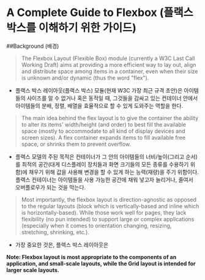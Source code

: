 # A Complete Guide to Flexbox (플랙스 박스를 이해하기 위한 가이드)

##Background (배경)

> The Flexbox Layout (Flexible Box) module (currently a W3C Last Call Working Draft) aims at providing a more efficient way to lay out, align and distribute space among items in a container, even when their size is unknown and/or dynamic (thus the word "flex").

- 플랙스 박스 레이아웃(플랙스 박스) 모듈(현재 W3C 가장 최근 규격 초안)은 아이템들의 사이즈를 알 수 없거나 혹은 동적일 때, 그것들을 감싸고 있는 컨테이너 안에서 아이템들의 분배, 정렬, 배열을 효율적으로 할 수 있게 도와주는 역할을 한다.

> The main idea behind the flex layout is to give the container the ability to alter its items' width/height (and order) to best fill the available space (mostly to accommodate to all kind of display devices and screen sizes). A flex container expands items to fill available free space, or shrinks them to prevent overflow.

- 	플랙스 모델의 주된 목적은 컨테이너가 그 안의 아이템들의 너비/높이(그리고 순서)를 최적의 공간(대게 디스플레이 장치들과 화면 크기들의 모든 종류를 수용하기 위함)에 채우기 위해 값을 사용해 변경을 할 수 있게 하는 능력(재량)을 주기 위함이다. 플랙스 컨테이너는 아이템들을 사용 가능한 공간에 채워 넣고자 늘리거나, 줄여서 오버플로우가 되는 것을 막는다. 

> Most importantly, the flexbox layout is direction-agnostic as opposed to the regular layouts (block which is vertically-based and inline which is horizontally-based). While those work well for pages, they lack flexibility (no pun intended) to support large or complex applications (especially when it comes to orientation changing, resizing, stretching, shrinking, etc.).

- 가장 중요한 것은, 플렉스 박스 레이아웃은 
 

<strong> Note: Flexbox layout is most appropriate to the components of an application, and small-scale layouts, while the Grid layout is intended for larger scale layouts. 
